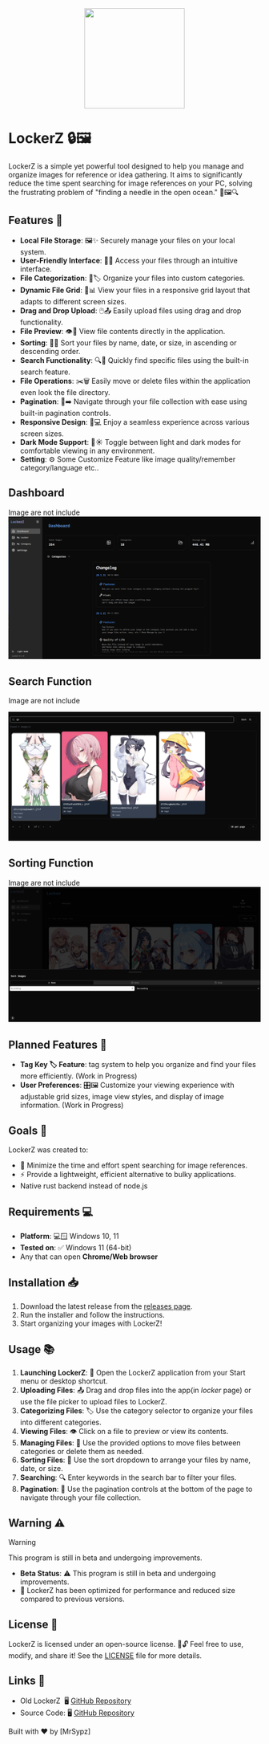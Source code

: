 <div style="display: flex; justify-content: center; width: 100%">
    <image src="./lockerz/src-tauri/icons/icon.png" width="200px" height="200px"/>
</div>

# LockerZ 🔒🖼️

LockerZ is a simple yet powerful tool designed to help you manage and organize images for reference or idea gathering. It aims to significantly reduce the time spent searching for image references on your PC, solving the frustrating problem of "finding a needle in the open ocean." 🌊🖼️🔍

## Features 🚀

- **Local File Storage**: 🖼️✨ Securely manage your files on your local system.
- **User-Friendly Interface**: 🎨📂 Access your files through an intuitive interface.
- **File Categorization**: 📂🏷️ Organize your files into custom categories.
- **Dynamic File Grid**: 🧩📊 View your files in a responsive grid layout that adapts to different screen sizes.
- **Drag and Drop Upload**: 🖱️📤 Easily upload files using drag and drop functionality.
- **File Preview**: 👁️📄 View file contents directly in the application.
- **Sorting**: 🔢🔀 Sort your files by name, date, or size, in ascending or descending order.
- **Search Functionality**: 🔍🔎 Quickly find specific files using the built-in search feature.
- **File Operations**: ✂️🗑️ Easily move or delete files within the application even look the file directory.
- **Pagination**: 📄➡️ Navigate through your file collection with ease using built-in pagination controls.
- **Responsive Design**: 📱💻 Enjoy a seamless experience across various screen sizes.
- **Dark Mode Support**: 🌙☀️ Toggle between light and dark modes for comfortable viewing in any environment.
- **Setting**: ⚙️ Some Customize Feature like image quality/remember category/language etc..

## Dashboard
Image are not include
![](/lockerz/public/img/Screenshot%202024-12-11%20204117.png)

## Search Function
Image are not include

![](/lockerz/public/img/Screenshot%202024-12-12%20030732.png)

## Sorting Function
Image are not include
![](/lockerz/public/img/Screenshot%202024-12-12%20030706.png)

## Planned Features 🔮

- **Tag Key 🏷️ Feature**: tag system to help you organize and find your files more efficiently. (Work in Progress)
- **User Preferences**: 🎛️🖼️ Customize your viewing experience with adjustable grid sizes, image view styles, and display of image information. (Work in Progress)
## Goals 🎯

LockerZ was created to:

- 🎯 Minimize the time and effort spent searching for image references.
- ⚡ Provide a lightweight, efficient alternative to bulky applications.
- Native rust backend instead of node.js

## Requirements 💻

- **Platform**: 💻🪟 Windows 10, 11
- **Tested on**: ✅ Windows 11 (64-bit)
- Any that can open **Chrome/Web browser**

## Installation 📥

1. Download the latest release from the [releases page](https://github.com/yourusername/lockerz/releases).
2. Run the installer and follow the instructions.
3. Start organizing your images with LockerZ!

## Usage 📚

1. **Launching LockerZ**: 🚀 Open the LockerZ application from your Start menu or desktop shortcut.
2. **Uploading Files**: 📤 Drag and drop files into the app(in _locker_ page) or use the file picker to upload files to LockerZ.
3. **Categorizing Files**: 🏷️ Use the category selector to organize your files into different categories.
4. **Viewing Files**: 👁️ Click on a file to preview or view its contents.
5. **Managing Files**: 🔧 Use the provided options to move files between categories or delete them as needed.
6. **Sorting Files**: 🔢 Use the sort dropdown to arrange your files by name, date, or size.
7. **Searching**: 🔍 Enter keywords in the search bar to filter your files.
8. **Pagination**: 📄 Use the pagination controls at the bottom of the page to navigate through your file collection.

## Warning ⚠️
> [!WARNING]
> 
> This program is still in beta and undergoing improvements.

- **Beta Status**: ⚠️ This program is still in beta and undergoing improvements.
- 🔄 LockerZ has been optimized for performance and reduced size compared to previous versions.

## License 📜

LockerZ is licensed under an open-source license. 📜🔓 Feel free to use, modify, and share it! See the [LICENSE](LICENSE) file for more details.

## Links 🔗
- Old LockerZ ️ 🖥️ [GitHub Repository](https://github.com/MrSypz/LockerZ-Old)
- Source Code: 🖥️ [GitHub Repository](https://github.com/MrSypz/LockerZ/)


Built with ❤️ by [MrSypz]



